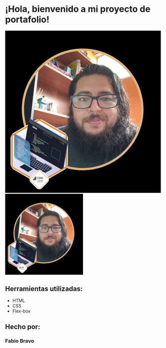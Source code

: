 # ¡Hola, bienvenido a mi proyecto de portafolio!

![imagen](https://github.com/Fbiosb/Portafolio/blob/main/assets/perfil%20con%20insignia%20one.png)  
<img src="https://raw.githubusercontent.com/Fbiosb/Portafolio/main/assets/perfil%20con%20insignia%20one.png" alt="Imagen de perfil" width="50%">
## Herramientas utilizadas:

* HTML
* CSS
* Flex-box

## Hecho por:

### Fabio Bravo

